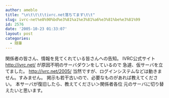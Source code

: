 ```yaml
---
author: ameblo
title: "\n\t\t\t\tivrc.net落ちてます\t\t"
slug: ivrc-net%e8%90%bd%e3%81%a1%e3%81%a6%e3%81%be%e3%81%99
id: 2576
date: '2005-10-23 01:33:07'
layout: post
categories:
  - 随筆
---
```


関係者の皆さん、情報を見てくれている皆さんへの告知。 IVRC公式サイト http://ivrc.net/ が原因不明のサーバダウンをしているので 急遽、仮サーバを立てました。 http://ivrc.net/2005/ 当然ですが、ログインシステムなどは動きません。すみません。 掲示も若干古いので、必要なものがあれば教えてください。 本サーバが復旧したら、教えてください＞関係者各位 元のサーバに切り替えたいと思います。